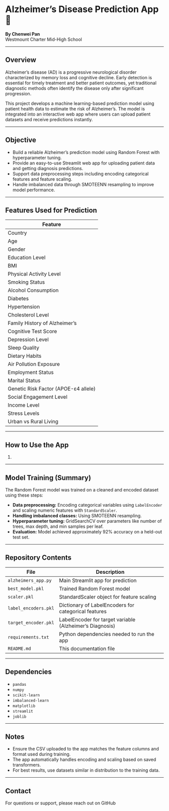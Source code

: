 # Alzheimer’s Disease Prediction App 🧠

**By Chenwei Pan**  
Westmount Charter Mid-High School

---

## Overview

Alzheimer’s disease (AD) is a progressive neurological disorder characterized by memory loss and cognitive decline. Early detection is essential for timely treatment and better patient outcomes, yet traditional diagnostic methods often identify the disease only after significant progression.

This project develops a machine learning-based prediction model using patient health data to estimate the risk of Alzheimer’s. The model is integrated into an interactive web app where users can upload patient datasets and receive predictions instantly.

---

## Objective

- Build a reliable Alzheimer’s prediction model using Random Forest with hyperparameter tuning.
- Provide an easy-to-use Streamlit web app for uploading patient data and getting diagnosis predictions.
- Support data preprocessing steps including encoding categorical features and feature scaling.
- Handle imbalanced data through SMOTEENN resampling to improve model performance.

---

## Features Used for Prediction

| Feature                         |
|--------------------------------|
| Country                        |
| Age                            |
| Gender                         |
| Education Level                |
| BMI                            |
| Physical Activity Level         |
| Smoking Status                 |
| Alcohol Consumption            |
| Diabetes                       |
| Hypertension                   |
| Cholesterol Level              |
| Family History of Alzheimer’s   |
| Cognitive Test Score            |
| Depression Level               |
| Sleep Quality                  |
| Dietary Habits                 |
| Air Pollution Exposure         |
| Employment Status              |
| Marital Status                 |
| Genetic Risk Factor (APOE-ε4 allele) |
| Social Engagement Level        |
| Income Level                   |
| Stress Levels                  |
| Urban vs Rural Living          |

---

## How to Use the App

1.
---

## Model Training (Summary)

The Random Forest model was trained on a cleaned and encoded dataset using these steps:

- **Data preprocessing:** Encoding categorical variables using `LabelEncoder` and scaling numeric features with `StandardScaler`.
- **Handling imbalanced classes:** Using SMOTEENN resampling.
- **Hyperparameter tuning:** GridSearchCV over parameters like number of trees, max depth, and min samples per leaf.
- **Evaluation:** Model achieved approximately 92% accuracy on a held-out test set.

---

## Repository Contents

| File                 | Description                                            |
|----------------------|--------------------------------------------------------|
| `alzheimers_app.py`    | Main Streamlit app for prediction                      |
| `best_model.pkl`       | Trained Random Forest model                             |
| `scaler.pkl`           | StandardScaler object for feature scaling              |
| `label_encoders.pkl`   | Dictionary of LabelEncoders for categorical features   |
| `target_encoder.pkl`   | LabelEncoder for target variable (Alzheimer’s Diagnosis)|
| `requirements.txt`     | Python dependencies needed to run the app              |
| `README.md`            | This documentation file                                |

---

## Dependencies

- `pandas`
- `numpy`
- `scikit-learn`
- `imbalanced-learn`
- `matplotlib`
- `streamlit`
- `joblib`

---

## Notes

- Ensure the CSV uploaded to the app matches the feature columns and format used during training.
- The app automatically handles encoding and scaling based on saved transformers.
- For best results, use datasets similar in distribution to the training data.

---

## Contact

For questions or support, please reach out on GitHub


